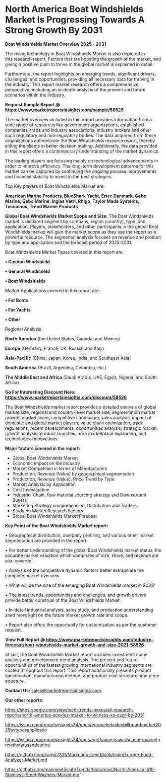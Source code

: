 # North America Boat Windshields Market Is Progressing Towards A Strong Growth By 2031

<Strong> Boat Windshields Market Overview 2025 - 2031</strong>

The rising technology in Boat Windshields Market is also depicted in this research report. Factors that are boosting the growth of the market, and giving a positive push to thrive in the global market is explained in detail.

Furthermore, the report highlights on emerging trends, significant drivers, challenges, and opportunities, providing all necessary data for thriving in the industry. This report market research offers a comprehensive perspective, including an in-depth analysis of the present and future scenarios within the industry.

<strong>Request Sample Report @ <a href=https://www.marketreportsinsights.com/sample/58526>https://www.marketreportsinsights.com/sample/58526</a></strong>

The market overview included in this report provides information from a wide range of resources like government organizations, established companies, trade and industry associations, industry brokers and other such regulatory and non-regulatory bodies. The data acquired from these organizations authenticate the Boat Windshields research report, thereby aiding the clients in better decision making. Additionally, the data provided in this report offers a contemporary understanding of the market dynamics.

The leading players are focusing mainly on technological advancements in order to improve efficiency. The long-term development patterns for this market can be captured by continuing the ongoing process improvements and financial stability to invest in the best strategies.

Top Key players of Boat Windshields Market are:

<strong>American Marine Products, BlueShark Yacht, Ertec Danmark, Gebo Marine, Gebo Marine, Inglas Vetri, Rhigo, Taylor Made Systems, Tecnoinox, Trend Marine Products</strong>

<strong><b>Global Boat Windshields Market Scope and Size:</b></strong>
The Boat Windshields market is declared segment by company, region (country), type, and application. Players, stakeholders, and other participants in the global Boat Windshields market will gain the market scope as they use the report as a powerful resource. The segmental analysis focuses on revenue and product by type and application and the forecast period of 2025-2031.

Boat Windshields Market Types covered in this report are:

<strong>• Custom Windshield

• General Windshield

• Boat Windshields</strong>

Market Applications covered in this report are:

<strong>• For Boats

• For Yachts

• Other</strong> 

Regional Analysis

<strong>North America</strong> (the United States, Canada, and Mexico)

<strong>Europe</strong> (Germany, France, UK, Russia, and Italy)

<strong>Asia-Pacific</strong> (China, Japan, Korea, India, and Southeast Asia)

<strong>South America</strong> (Brazil, Argentina, Colombia, etc.)

<strong>The Middle East and Africa</strong> (Saudi Arabia, UAE, Egypt, Nigeria, and South Africa)

<strong>Go For Interesting Discount Here: <a href=https://www.marketreportsinsights.com/discount/58526>https://www.marketreportsinsights.com/discount/58526</a></strong>

The Boat Windshields market report provides a detailed analysis of global market size, regional and country-level market size, segmentation market growth, market share, competitive Landscape, sales analysis, impact of domestic and global market players, value chain optimization, trade regulations, recent developments, opportunities analysis, strategic market growth analysis, product launches, area marketplace expanding, and technological innovations.

<strong><b>Major factors covered in the report:</b></strong>
<ul>
  <li>Global Boat Windshields Market </li>
  <li>Economic Impact on the Industry</li>
  <li>Market Competition in terms of Manufacturers</li>
  <li>Production, Revenue (Value) by geographical segmentation</li>
  <li>Production, Revenue (Value), Price Trend by Type</li>
  <li>Market Analysis by Application</li>
  <li>Cost Investigation</li>
  <li>Industrial Chain, Raw material sourcing strategy and Downstream Buyers</li>
  <li>Marketing Strategy comprehension, Distributors and Traders</li>
  <li>Study on Market Research Factors</li>
  <li>Global Boat Windshields Market Forecast</li>
</ul>

<strong><b>Key Point of the Boat Windshields Market report:</b></strong>

• Geographical distribution, company profiling, and various other market segmentation are provided in the report.

• For better understanding of the global Boat Windshields market status, the accurate market valuation which comprises of size, share, and revenue are also covered.

• Analysis of the competitive dynamic factors better extrapolate the complete market overview

• What will be the size of the emerging Boat Windshields market in 2031?

• The latest trends, opportunities and challenges, and growth drivers provide better construal of the Boat Windshields Market.

• In-detail industrial analysis, sales study, and production understanding shed more light on the future market growth rate and scope.

• Report also offers the opportunity for customization as per the customer request.

<strong><b>View Full Report @ <a href=https://www.marketreportsinsights.com/industry-forecast/boat-windshields-market-growth-and-size-2021-58526>https://www.marketreportsinsights.com/industry-forecast/boat-windshields-market-growth-and-size-2021-58526</a></b></strong>


At last, the Boat Windshields Market report includes investment come analysis and development trend analysis. The present and future opportunities of the fastest growing international industry segments are coated throughout this report. This report additionally presents product specification, manufacturing method, and product cost structure, and price structure.

<strong>Contact Us:</strong>
sales@marketreportsinsights.com

<strong>Our other reports:</strong>

<a href=https://sites.google.com/view/tech-trends-nexus/all-research-reports/north-america-epoxies-market-to-witness-xx-cagr-by-2031>https://sites.google.com/view/tech-trends-nexus/all-research-reports/north-america-epoxies-market-to-witness-xx-cagr-by-2031</a>

<a href=https://issuu.com/reportsinsights24/docs/europeledvideobillboardmarket2025bytypesapplicatio>https://issuu.com/reportsinsights24/docs/europeledvideobillboardmarket2025bytypesapplicatio</a>

<a href=https://issuu.com/reportsinsights24/docs/northamericawallscannermarketgrowthstatusandoutloo>https://issuu.com/reportsinsights24/docs/northamericawallscannermarketgrowthstatusandoutloo</a>

<a href=https://github.com/cargo2301/Marketing-trend/blob/main/Europe-Food-Analyzer-Market.md>https://github.com/cargo2301/Marketing-trend/blob/main/Europe-Food-Analyzer-Market.md</a>

<a href=https://github.com/manmeet5sigh/Trends/blob/main/North-America-410-Stainless-Steel-Washers-Market.md>https://github.com/manmeet5sigh/Trends/blob/main/North-America-410-Stainless-Steel-Washers-Market.md</a>"
